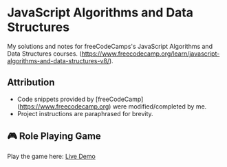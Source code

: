 # JavaScript Algorithms and Data Structures
My solutions and notes for freeCodeCamps's JavaScript Algorithms and Data Structures courses.
(https://www.freecodecamp.org/learn/javascript-algorithms-and-data-structures-v8/).  

## Attribution  
- Code snippets provided by [freeCodeCamp] (https://www.freecodecamp.org) were modified/completed by me.  
- Project instructions are paraphrased for brevity.  

## 🎮 Role Playing Game  
Play the game here: [Live Demo](https://otaviohtc.github.io/js-fcc-algorithms-dsa/Role%20Playing%20Game/)  
